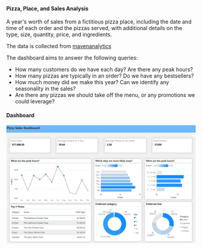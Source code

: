 #### Pizza, Place, and Sales Analysis ####
A year's worth of sales from a fictitious pizza place, including the date and time of each order and the pizzas served, with additional details on the type, size, quantity, price, and ingredients.

The data is collected from [mavenanalytics](https://www.mavenanalytics.io/data-playground)

The dashboard aims to answer the following queries:
  - How many customers do we have each day? Are there any peak hours?
  - How many pizzas are typically in an order? Do we have any bestsellers?
  - How much money did we make this year? Can we identify any seasonality in the sales?
  - Are there any pizzas we should take off the menu, or any promotions we could leverage?


#### Dashboard ####
![Screenshot](dashboard.jpg)
